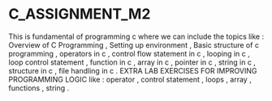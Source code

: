 # C_ASSIGNMENT_M2

This is  fundamental of programming c  where we can include the topics like : Overview of C Programming , Setting up environment , Basic structure of c programming , operators in c , control flow statement in c , looping in c , loop control statement , function in c , array in c , pointer in c , string in c , structure in c , file handling in c .
EXTRA LAB EXERCISES FOR IMPROVING PROGRAMMING LOGIC like : operator , control statement , loops , array , functions , string .
